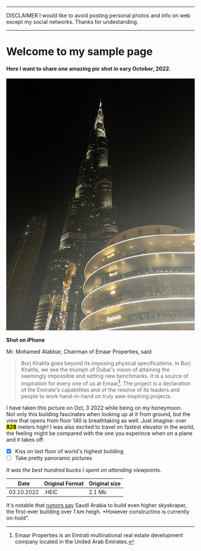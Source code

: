 ___
DISCLAIMER
I would like to avoid posting personal photos and info on web except my social networks. Thanks for undestanding.
___

# Welcome to my sample page

#### Here I want to share one amazing pic shot in eary October, 2022.  

![Burj Khalifa](img/burjKhalifa.jpg)  

**Shot on iPhone**

Mr. Mohamed Alabbar, Chairman of Emaar Properties, said:  

> Burj Khalifa goes beyond its imposing physical specifications. In Burj Khalifa, we see the triumph of Dubai's vision of attaining the seemingly impossible and setting new benchmarks. It is a source of inspiration for every one of us at Emaar[^1]. The project is a declaration of the Emirate's capabilities and of the resolve of its leaders and people to work hand-in-hand on truly awe-inspiring projects. 

I have taken this picture on Oct, 3 2022 while being on my honeymoon.  
Not only this building fascinates when looking up at it from ground, but the view that opens from floor 140 is breathtaking as well. Just imagine: over <mark>**828**</mark> meters high! 
I was also excited to travel on fastest elevator in the world, the feeling might be compared with the one you experince when on a plane and it takes off.  

- [x] Kiss on last floor of world's highest building  
- [ ] Take pretty panoramic pictures 

*It was the best hundred bucks I spent on attending viewpoints.*

|Date|Original Format|Original size
|---|---|---|
|03.10.2022|.HEIC|2.1 Mb  

It's notable that [rumors say](https://www.netnewsledger.com/2022/11/14/will-the-jeddah-tower-ever-be-finished/) Saudi Arabia to build even higher skyskraper, the first-ever building over 1 km heigh. *However constructino is currently on-hold".  

[^1]: Emaar Properties is an Emirati multinational real estate development company located in the United Arab Emirates.










